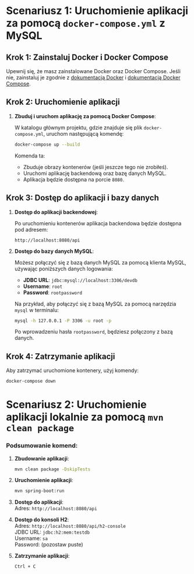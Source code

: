 # Scenariusz 1: Uruchomienie aplikacji za pomocą `docker-compose.yml` z MySQL

## Krok 1: Zainstaluj Docker i Docker Compose

Upewnij się, że masz zainstalowane Docker oraz Docker Compose. Jeśli nie, zainstaluj je zgodnie z [dokumentacją Docker](https://docs.docker.com/get-docker/) i [dokumentacją Docker Compose](https://docs.docker.com/compose/install/).

## Krok 2: Uruchomienie aplikacji

1. **Zbuduj i uruchom aplikację za pomocą Docker Compose**:

   W katalogu głównym projektu, gdzie znajduje się plik `docker-compose.yml`, uruchom następującą komendę:

    ```bash
    docker-compose up --build
    ```

   Komenda ta:
    - Zbuduje obrazy kontenerów (jeśli jeszcze tego nie zrobiłeś).
    - Uruchomi aplikację backendową oraz bazę danych MySQL.
    - Aplikacja będzie dostępna na porcie `8080`.

## Krok 3: Dostęp do aplikacji i bazy danych

1. **Dostęp do aplikacji backendowej**:

   Po uruchomieniu kontenerów aplikacja backendowa będzie dostępna pod adresem:

    ```
    http://localhost:8080/api
    ```

2. **Dostęp do bazy danych MySQL**:

   Możesz połączyć się z bazą danych MySQL za pomocą klienta MySQL, używając poniższych danych logowania:

    - **JDBC URL**: `jdbc:mysql://localhost:3306/devdb`
    - **Username**: `root`
    - **Password**: `rootpassword`

   Na przykład, aby połączyć się z bazą MySQL za pomocą narzędzia `mysql` w terminalu:

    ```bash
    mysql -h 127.0.0.1 -P 3306 -u root -p
    ```

   Po wprowadzeniu hasła `rootpassword`, będziesz połączony z bazą danych.

## Krok 4: Zatrzymanie aplikacji

Aby zatrzymać uruchomione kontenery, użyj komendy:

```bash
docker-compose down
```

# Scenariusz 2: Uruchomienie aplikacji lokalnie za pomocą `mvn clean package`

### Podsumowanie komend:

1. **Zbudowanie aplikacji**:

    ```bash
    mvn clean package -DskipTests
    ```

2. **Uruchomienie aplikacji**:

    ```bash
    mvn spring-boot:run
    ```

3. **Dostęp do aplikacji**:  
   Adres: `http://localhost:8080/api`

4. **Dostęp do konsoli H2**:  
   Adres: `http://localhost:8080/api/h2-console`  
   JDBC URL: `jdbc:h2:mem:testdb`  
   Username: `sa`  
   Password: (pozostaw puste)

5. **Zatrzymanie aplikacji**:

    ```bash
    Ctrl + C
    ```

